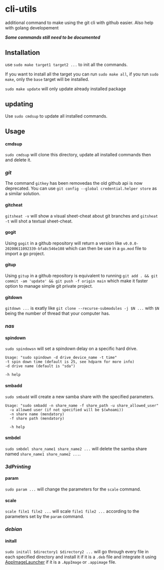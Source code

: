 # cli-utils
additional command to make using the git cli with github easier. Also help with golang developement

__*Some commands still need to be documented*__

## Installation

use `sudo make target1 target2 ...` to init all the commands.

If you want to install all the target you can run `sudo make all`, if you run `sudo make`, only the `base` target will be installed.

`sudo make update` will only update already installed package

## updating

Use `sudo cmdsup` to update all installed commands.

## Usage

#### cmdsup

`sudo cmdsup` will clone this directory, update all installed commands then and delete it.

### _git_

The command `gitkey` has been removedas the old github api is now deprecated. You can use `git config --global credential.helper store` as a similar solution.

#### gitcheat

`gitsheat -v` will show a visual sheet-cheat about git branches and `gitsheat -t` will shot a textual sheet-cheat.

#### gogit

Using `gogit` in a github repository will return a version like `v0.0.0-20200611092339-bfa8c546e108` which can then be use in a `go.mod` file to import a go project.

#### gitup

Using  `gitup` in a github repository is equivalent to running `git add . && git commit -am 'update' && git push -f origin main` which make it faster option to manage simple git private project.

#### gitdown

`gitdown ...` is exatly like `git clone --recurse-submodules -j $N ...` with `$N` being the number of thread that your computer has.

### _nas_

#### spindown

`sudo spindowsn` will set a spindown delay on a specific hard drive.

```
Usage: "sudo spindown -d drive_device_name -t time"
-t spin down time (default is 25, see hdparm for more info)
-d drive name (default is "sda")

-h help
```

#### smbadd

`sudo smbadd` will create a new samba share with the specified parameters.

```
Usage: "sudo smbadd -n share_name -f share_path -u share_allowed_user"
  -u allowed user (if not specified will be $(whoami))
  -n share name (mendatory)
  -f share path (mendatory)

  -h help
```

#### smbdel

`sudo smbdel share_name1 share_name2 ...` will delete the samba share named `share_name1 share_name2 ...`.

### _3dPrinting_

#### param

`sudo param ...` will change the parameters for the `scale` command.

#### scale

`scale file1 file2 ...` will scale `file1 file2 ...` according to the parameters set by the `param` command.

### _debian_

#### initall

`sudo initall $directory1 $directory2 ...` will go through every file in each specified directory and install it if it is a `.deb` file and integrate it using [AppImageLauncher](https://github.com/TheAssassin/AppImageLauncher) if it is a `.AppImage` or `.appimage` file.
